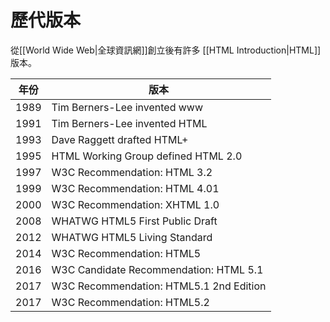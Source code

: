 # 歷代版本

從[[World Wide Web|全球資訊網]]創立後有許多 [[HTML Introduction|HTML]] 版本。

| 年份   | 版本                                      |
| ---- | --------------------------------------- |
| 1989 | Tim Berners-Lee invented www            |
| 1991 | Tim Berners-Lee invented HTML           |
| 1993 | Dave Raggett drafted HTML+              |
| 1995 | HTML Working Group defined HTML 2.0     |
| 1997 | W3C Recommendation: HTML 3.2            |
| 1999 | W3C Recommendation: HTML 4.01           |
| 2000 | W3C Recommendation: XHTML 1.0           |
| 2008 | WHATWG HTML5 First Public Draft         |
| 2012 | WHATWG HTML5 Living Standard            |
| 2014 | W3C Recommendation: HTML5               |
| 2016 | W3C Candidate Recommendation: HTML 5.1  |
| 2017 | W3C Recommendation: HTML5.1 2nd Edition |
| 2017 | W3C Recommendation: HTML5.2             |
